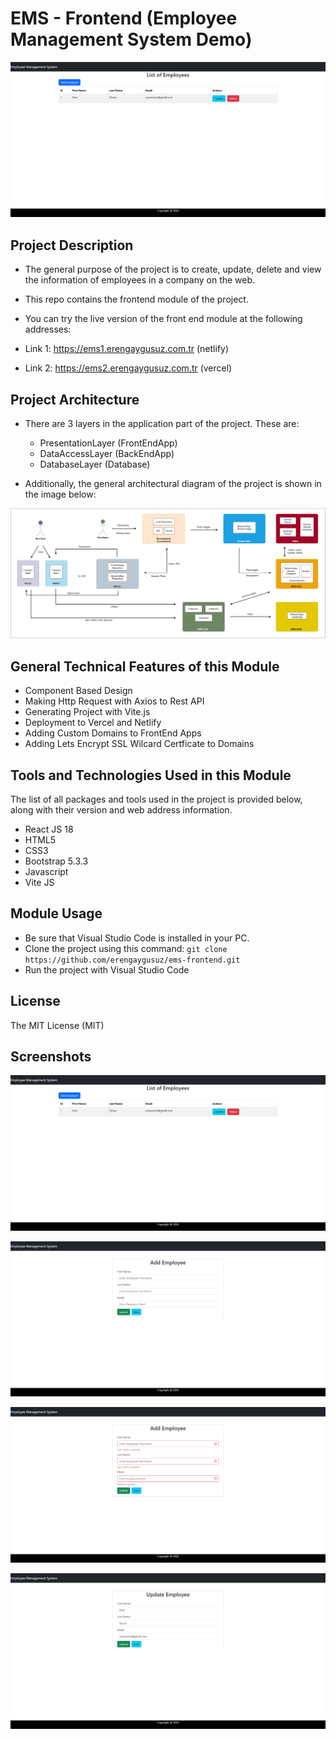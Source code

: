 # EMS - Frontend (Employee Management System Demo)

![Alt text](/screenshots/ems-1.png)

## Project Description

* The general purpose of the project is to create, update, delete and view the information of employees in a company on the web.

* This repo contains the frontend module of the project.

* You can try the live version of the front end module at the following addresses:
* Link 1: https://ems1.erengaygusuz.com.tr (netlify)
* Link 2: https://ems2.erengaygusuz.com.tr (vercel)

## Project Architecture

* There are 3 layers in the application part of the project. These are:

  - PresentationLayer (FrontEndApp)
  - DataAccessLayer (BackEndApp)
  - DatabaseLayer (Database)
 
* Additionally, the general architectural diagram of the project is shown in the image below:

![Alt text](/screenshots/ems-architecture.png)

## General Technical Features of this Module

* Component Based Design
* Making Http Request with Axios to Rest API
* Generating Project with Vite.js
* Deployment to Vercel and Netlify
* Adding Custom Domains to FrontEnd Apps
* Adding Lets Encrypt SSL Wilcard Certficate to Domains

## Tools and Technologies Used in this Module

The list of all packages and tools used in the project is provided below, along with their version and web address information.

* React JS 18
* HTML5
* CSS3
* Bootstrap 5.3.3
* Javascript
* Vite JS

## Module Usage

* Be sure that Visual Studio Code is installed in your PC.
* Clone the project using this command: ``` git clone https://github.com/erengaygusuz/ems-frontend.git ```
* Run the project with Visual Studio Code

## License

The MIT License (MIT)

## Screenshots

![Alt text](/screenshots/ems-1.png)

![Alt text](/screenshots/ems-2.png)

![Alt text](/screenshots/ems-3.png)

![Alt text](/screenshots/ems-4.png)
